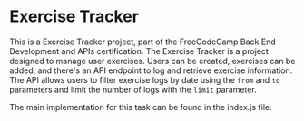# Exercise Tracker

This is a Exercise Tracker project, part of the FreeCodeCamp Back End Development and APIs certification. The Exercise Tracker is a project designed to manage user exercises. Users can be created, exercises can be added, and there's an API endpoint to log and retrieve exercise information. The API allows users to filter exercise logs by date using the `from` and `to` parameters and limit the number of logs with the `limit` parameter.

The main implementation for this task can be found in the index.js file.
